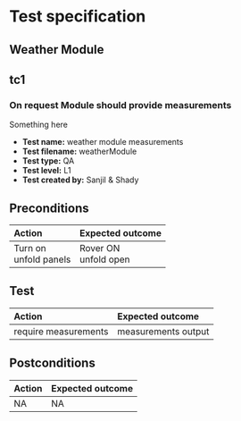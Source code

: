 # Test specification
## Weather Module
## tc1

### On request Module should provide measurements  

Something here

- **Test name:** weather module measurements
- **Test filename:** weatherModule
- **Test type:** QA
- **Test level:** L1
- **Test created by:** Sanjil & Shady


## Preconditions

| **Action**                  | **Expected outcome**       |
|:----------------------------|:---------------------------|
| Turn on <br/> unfold panels | Rover ON <br/> unfold open |


## Test

| **Action**           | **Expected outcome** |
|:---------------------|:---------------------|
| require measurements | measurements output  |


## Postconditions

| **Action** | **Expected outcome** |
|:-----------|:---------------------|
| NA         | NA                   |
